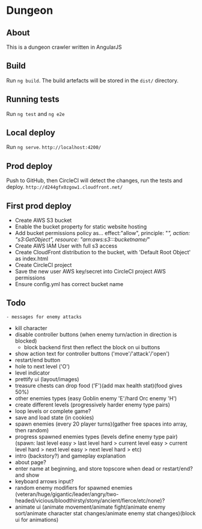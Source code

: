 Dungeon
===

## About
This is a dungeon crawler written in AngularJS

## Build
Run `ng build`. The build artefacts will be stored in the `dist/` directory.

## Running tests
Run `ng test` and `ng e2e`

## Local deploy
Run `ng serve`. `http://localhost:4200/`

## Prod deploy
Push to GitHub, then CircleCI will detect the changes, run the tests and deploy. `http://d244gfx0zgow1.cloudfront.net/`

## First prod deploy
- Create AWS S3 bucket
- Enable the bucket property for static website hosting
- Add bucket permissions policy as... effect:"allow", principle: "*", action: "s3:GetObject", resource: "arn:aws:s3:::bucketname/*"
- Create AWS IAM User with full s3 access
- Create CloudFront distribution to the bucket, with 'Default Root Object' as index.html
- Create CircleCI project
- Save the new user AWS key/secret into CircleCI project AWS permissions
- Ensure config.yml has correct bucket name

## Todo
    - messages for enemy attacks
- kill character
- disable controller buttons (when enemy turn/action in direction is blocked)
    - block backend first then reflect the block on ui buttons
- show action text for controller buttons ('move'/'attack'/'open')
- restart/end button
- hole to next level ('O')
- level indicator
- prettify ui (layout/images)
- treasure chests can drop food ('F')(add max health stat)(food gives 50%)
- other enemies types (easy Goblin enemy 'E'/hard Orc enemy 'H')
- create different levels (progressively harder enemy type pairs)
- loop levels or complete game?
- save and load state (in cookies)
- spawn enemies (every 20 player turns)(gather free spaces into array, then random)
- progress spawned enemies types (levels define enemy type pair)(spawn: last level easy > last level hard > current level easy > current level hard > next level easy > next level hard > etc)
- intro (backstory?) and gameplay explanation 
- about page?
- enter name at beginning, and store topscore when dead or restart/end? and show
- keyboard arrows input?
- random enemy modifiers for spawned enemies (veteran/huge/gigantic/leader/angry/two-headed/vicious/bloodthirsty/stony/ancient/fierce/etc/none)?
- animate ui (animate movement/animate fight/animate enemy sort/animate character stat changes/animate enemy stat changes)(block ui for animations)